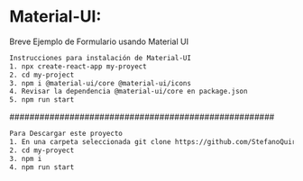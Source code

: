 # Material-UI:

Breve Ejemplo de Formulario usando Material UI


```sh
Instrucciones para instalación de Material-UI
1. npx create-react-app my-proyect
2. cd my-project
3. npm i @material-ui/core @material-ui/icons
4. Revisar la dependencia @material-ui/core en package.json
5. npm run start
```

#####################################################

```sh
Para Descargar este proyecto
1. En una carpeta seleccionada git clone https://github.com/StefanoQuiroz/MATERIAL-UI.git
2. cd my-proyect
3. npm i
4. npm run start
```

